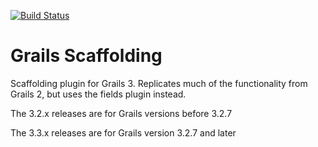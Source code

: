 [![Build Status](https://travis-ci.org/grails3-plugins/scaffolding.svg)](https://travis-ci.org/grails3-plugins/scaffolding)

Grails Scaffolding
===========

Scaffolding plugin for Grails 3. Replicates much of the functionality from Grails 2, but uses the fields plugin instead.


The 3.2.x releases are for Grails versions before 3.2.7

The 3.3.x releases are for Grails version 3.2.7 and later
